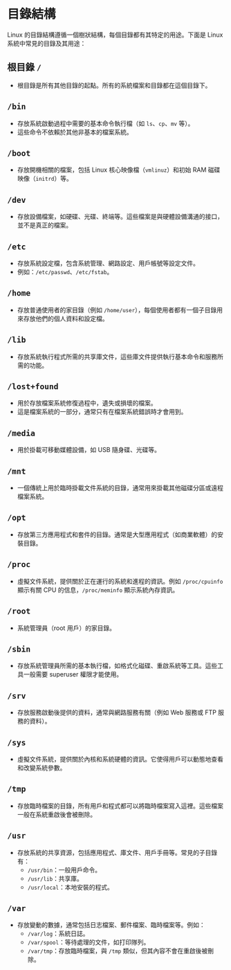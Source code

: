 # 目錄結構

Linux 的目錄結構遵循一個樹狀結構，每個目錄都有其特定的用途。下面是 Linux 系統中常見的目錄及其用途：

## 根目錄 `/`

- 根目錄是所有其他目錄的起點。所有的系統檔案和目錄都在這個目錄下。

## `/bin`

- 存放系統啟動過程中需要的基本命令執行檔（如 `ls`、`cp`、`mv` 等）。
- 這些命令不依賴於其他非基本的檔案系統。

## `/boot`

- 存放開機相關的檔案，包括 Linux 核心映像檔（`vmlinuz`）和初始 RAM 磁碟映像（`initrd`）等。

## `/dev`

- 存放設備檔案，如硬碟、光碟、終端等。這些檔案是與硬體設備溝通的接口，並不是真正的檔案。

## `/etc`

- 存放系統設定檔，包含系統管理、網路設定、用戶帳號等設定文件。
- 例如：`/etc/passwd`、`/etc/fstab`。

## `/home`

- 存放普通使用者的家目錄（例如 `/home/user`），每個使用者都有一個子目錄用來存放他們的個人資料和設定檔。

## `/lib`

- 存放系統執行程式所需的共享庫文件，這些庫文件提供執行基本命令和服務所需的功能。

## `/lost+found`

- 用於存放檔案系統修復過程中，遺失或損壞的檔案。
- 這是檔案系統的一部分，通常只有在檔案系統錯誤時才會用到。

## `/media`

- 用於掛載可移動媒體設備，如 USB 隨身碟、光碟等。

## `/mnt`

- 一個傳統上用於臨時掛載文件系統的目錄，通常用來掛載其他磁碟分區或遠程檔案系統。

## `/opt`

- 存放第三方應用程式和套件的目錄。通常是大型應用程式（如商業軟體）的安裝目錄。

## `/proc`

- 虛擬文件系統，提供關於正在運行的系統和進程的資訊。例如 `/proc/cpuinfo` 顯示有關 CPU 的信息，`/proc/meminfo` 顯示系統內存資訊。

## `/root`

- 系統管理員（root 用戶）的家目錄。

## `/sbin`

- 存放系統管理員所需的基本執行檔，如格式化磁碟、重啟系統等工具。這些工具一般需要 superuser 權限才能使用。

## `/srv`

- 存放服務啟動後提供的資料，通常與網路服務有關（例如 Web 服務或 FTP 服務的資料）。

## `/sys`

- 虛擬文件系統，提供關於內核和系統硬體的資訊。它使得用戶可以動態地查看和改變系統參數。

## `/tmp`

- 存放臨時檔案的目錄，所有用戶和程式都可以將臨時檔案寫入這裡。這些檔案一般在系統重啟後會被刪除。

## `/usr`

- 存放系統的共享資源，包括應用程式、庫文件、用戶手冊等。常見的子目錄有：
  - `/usr/bin`：一般用戶命令。
  - `/usr/lib`：共享庫。
  - `/usr/local`：本地安裝的程式。

## `/var`

- 存放變動的數據，通常包括日志檔案、郵件檔案、臨時檔案等。例如：
  - `/var/log`：系統日誌。
  - `/var/spool`：等待處理的文件，如打印隊列。
  - `/var/tmp`：存放臨時檔案，與 `/tmp` 類似，但其內容不會在重啟後被刪除。
